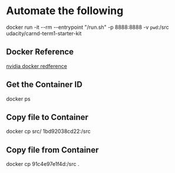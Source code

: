 # Automate the following

docker run -it --rm --entrypoint "/run.sh" -p 8888:8888 -v `pwd`:/src udacity/carnd-term1-starter-kit

## Docker Reference
[nvidia docker redference](https://devtalk.nvidia.com/default/topic/1032202/docker-and-nvidia-docker/using-a-jupyter-notebook-within-a-docker-container/)

## Get the Container ID
docker ps 

## Copy file to Container
 docker cp src/ 1bd92038cd22:/src

## Copy file from Container
docker cp 91c4e97e1f4d:/src .
